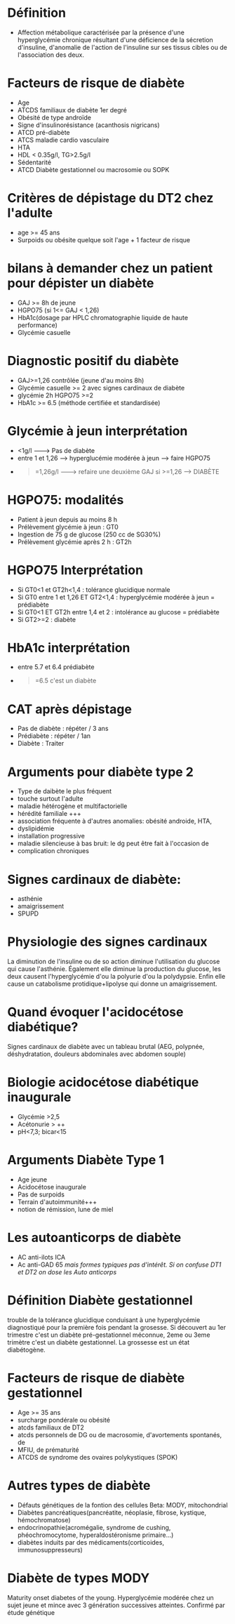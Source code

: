 # Définition
- Affection métabolique caractérisée par la présence d'une hyperglycémie
chronique résultant d'une déficience de la sécretion d'insuline,
d'anomalie de l'action de l'insuline sur ses tissus cibles ou de
l'association des deux.

# Facteurs de risque de diabète
- Age 
- ATCDS familiaux de diabète 1er degré
- Obésité de type androïde
- Signe d'insulinorésistance (acanthosis nigricans)
- ATCD pré-diabète
- ATCS maladie cardio vasculaire
- HTA
- HDL < 0.35g/l, TG>2.5g/l
- Sédentarité
- ATCD Diabète gestationnel ou macrosomie ou SOPK

# Critères de dépistage du DT2 chez l'adulte 
- age >= 45 ans
- Surpoids ou obésite quelque soit l'age + 1 facteur de risque

# bilans à demander chez un patient pour dépister un diabète
- GAJ >= 8h de jeune
- HGPO75 (si 1<= GAJ < 1,26)
- HbA1c(dosage par HPLC chromatographie liquide de haute performance)
- Glycémie casuelle

# Diagnostic positif du diabète
- GAJ>=1,26 contrôlée (jeune d'au moins 8h)
- Glycémie casuelle >= 2 avec signes cardinaux de diabète
- glycémie 2h HGPO75 >=2
- HbA1c >= 6.5 (méthode certifiée et standardisée)

# Glycémie à jeun interprétation
- <1g/l ---> Pas de diabète
- entre 1 et 1,26 --> hyperglucémie modérée à jeun --> faire HGPO75
- >=1,26g/l ---> refaire une deuxième GAJ si >=1,26 --> DIABÈTE

# HGPO75: modalités
- Patient à jeun depuis au moins 8 h
- Prélèvement glycémie à jeun : GT0
- Ingestion de 75 g  de glucose (250 cc de SG30%)
- Prélèvement glycémie après 2 h : GT2h

# HGPO75 Interprétation
- Si GT0<1 et GT2h<1,4 : tolérance glucidique normale
- Si GT0 entre 1 et 1,26 ET GT2<1,4 : hyperglycémie modérée à jeun = 
prédiabète
- Si GT0<1 ET GT2h entre 1,4 et 2 : intolérance au glucose = prédiabète
- Si GT2>=2 : diabète

# HbA1c interprétation
- entre 5.7 et 6.4 prédiabète 
- >=6.5 c'est un diabète

# CAT après dépistage
- Pas de diabète : répéter / 3 ans
- Prédiabète : répéter / 1an
- Diabète : Traiter

# Arguments pour diabète type 2
- Type de daibète le plus fréquent
- touche surtout l'adulte
- maladie hétérogène et multifactorielle
- hérédité familiale +++
- association fréquente à d'autres anomalies: obésité androide, HTA,
- dyslipidémie
- installation progressive
- maladie silencieuse à bas bruit: le dg peut être fait à l'occasion de
- complication chroniques

# Signes cardinaux de diabète:
- asthénie
- amaigrissement
- SPUPD

# Physiologie des signes cardinaux
La diminution de l'insuline ou de so action diminue l'utilisation du
glucose qui cause l'asthénie. Également elle diminue la production du
glucose, les deux causent l'hyperglycémie d'ou la polyurie d'ou la
polydypsie. Enfin elle cause un catabolisme protidique+lipolyse qui
donne un amaigrissement.

# Quand évoquer l'acidocétose diabétique?
Signes cardinaux de diabète avec un tableau brutal (AEG, polypnée,
déshydratation, douleurs abdominales avec abdomen souple)

# Biologie acidocétose diabétique inaugurale
- Glycémie >2,5
- Acétonurie > ++
- pH<7,3; bicar<15

# Arguments Diabète Type 1
- Age jeune
- Acidocétose inaugurale
- Pas de surpoids
- Terrain d'autoimmunité+++
- notion de rémission, lune de miel

# Les autoanticorps de diabète
- AC anti-ilots ICA
- Ac anti-GAD 65
*mais formes typiques pas d'intérêt. Si on confuse DT1 et DT2 on dose
les Auto anticorps*

# Définition Diabète gestationnel
trouble de la tolérance glucidique conduisant à une hyperglycémie
diagnostiqué pour la première fois pendant la grosesse.
Si découvert au 1er trimestre c'est un diabète pré-gestationnel
méconnue, 2eme ou 3eme trimètre c'est un diabète gestationnel.
La grossesse est un état diabétogène.

# Facteurs de risque de diabète gestationnel
- Age >= 35 ans
- surcharge pondérale ou obésité
- atcds familiaux de DT2
- atcds personnels de DG ou de macrosomie, d'avortements spontanés, de
- MFIU, de prématurité
- ATCDS de syndrome des ovaires polykystiques (SPOK)

# Autres types de diabète
- Défauts génétiques de la fontion des cellules Beta: MODY,
mitochondrial
- Diabètes pancréatiques(pancréatite, néoplasie, fibrose, kystique,
hémochromatose)
- endocrinopathie(acromégalie, syndrome de cushing, phéochromocytome,
hyperaldostéronisme primaire...)
- diabètes induits par des médicaments(corticoides, immunosuppresseurs)

# Diabète de types MODY
Maturity onset diabetes of the young. Hyperglycémie modérée chez un
sujet jeune et mince avec 3 génération successives atteintes. Confirmé
par étude génétique
